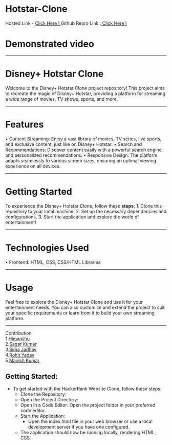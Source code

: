 <h1><b>Hotstar-Clone</b></h1>
<screenshot>
  
Hosted Link - <a href="https://saggyintoit.github.io/Disney-Hotstart/index.html"> Click Here ! </a>
Github Repro Link :<a href="https://saggyintoit.github.io/Disney-Hotstart"> Click Here ! </a>

</hr>

<h1>Demonstrated video </h1>
<hr>
  
<h1>Disney+ Hotstar Clone</h1>
Welcome to the Disney+ Hotstar Clone project repository! This project aims to recreate the magic of Disney+ Hotstar, providing a platform for streaming a wide range of movies, TV shows, sports, and more.
<hr>
<h1>Features</h1>
•	Content Streaming: Enjoy a vast library of movies, TV series, live sports, and exclusive content, just like on Disney+ Hotstar.
•	Search and Recommendations: Discover content easily with a powerful search engine and personalized recommendations.
•	Responsive Design: The platform adapts seamlessly to various screen sizes, ensuring an optimal viewing experience on all devices.
<hr>
<h1>Getting Started</h1>
To experience the Disney+ Hotstar Clone, follow these <b>steps</b>:
1.	Clone this repository to your local machine.
2.	Set up the necessary dependencies and configurations.
3.	Start the application and explore the world of entertainment!
<hr>
<h1>Technologies Used</h1>
•	Frontend: HTML, CSS, CSS/HTML Libraries
<hr>

<h1>Usage</h1>
Feel free to explore the Disney+ Hotstar Clone and use it for your entertainment needs. You can also customize and extend the project to suit your specific requirements or learn from it to build your own streaming platform.
<hr>
Contribution
<br>
1.<a href="https://github.com/Himanshu001-U">Himanshu</a>
<br>
2.<a href="https://github.com/SaggyintoIT">Sagar Kumar</a>
<br>
3.<a href="https://github.com/simajadhav63">Sima Jadhav</a>
<br>
4.<a href="https://github.com/Rohityadavsky">Rohit Yadav</a>
<br>
5.<a href="https://github.com/Manish-Kumar-Ram">Manish Kumar</a>

## Getting Started:
- To get started with the HackerRank Website Clone, follow these steps:
  - Clone the Repository:
  - Open the Project Directory:
  - Open in a Code Editor: Open the project folder in your preferred code editor.
  - Start the Application:
       - Open the index.html file in your web browser or use a local development server if you have one configured.
  - The application should now be running locally, rendering HTML, CSS.


